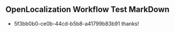 ## OpenLocalization Workflow Test MarkDown
* 5f3bb0b0-ce0b-44cd-b5b8-a41799b83b91 thanks!

<!--HONumber=Jul16_HO2-->


